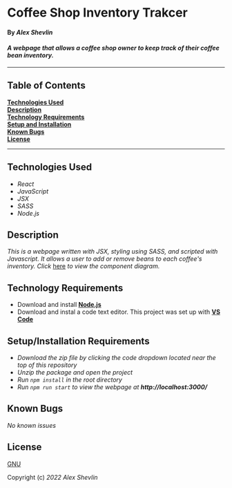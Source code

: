 # Coffee Shop Inventory Trakcer

#### By _**Alex Shevlin**_
#### _A webpage that allows a coffee shop owner to keep track of their coffee bean inventory._

---

## Table of Contents

**[Technologies Used](#technologies-used)  
[Description](#description)  
[Technology Requirements](#technology-requirements)  
[Setup and Installation](#setupinstallation-requirements)  
[Known Bugs](#known-bugs)  
[License](#license)**

---
## Technologies Used

* _React_
* _JavaScript_
* _JSX_
* _SASS_
* _Node.js_

## Description

_This is a webpage written with JSX, styling using SASS, and scripted with Javascript. It allows a user to add or remove beans to each coffee's inventory. Click_ [here](https://drive.google.com/file/d/1vzhFVmH1qVtwk6UUBJ9bEC67N8B3wS0k/view?usp=sharing) _to view the component diagram._


## Technology Requirements

* Download and install **[Node.js](https://nodejs.org/en/)**  
* Download and instal a code text editor. This project was set up with **[VS Code](https://code.visualstudio.com/)**


## Setup/Installation Requirements

* _Download the zip file by clicking the code dropdown located near the top of this repository_ 
* _Unzip the package and open the project_
* _Run `npm install` in the root directory_
* _Run `npm run start` to view the webpage at **http://localhost:3000/**_


## Known Bugs

_No known issues_

## License

[GNU](/LICENSE)

Copyright (c) _2022_ _Alex Shevlin_
